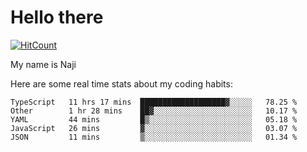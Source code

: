 # Hello there

[![HitCount](http://hits.dwyl.com/na-ji/na-ji.svg)](https://youtu.be/dQw4w9WgXcQ)

My name is Naji

Here are some real time stats about my coding habits:

<!--START_SECTION:waka-->
```text
TypeScript   11 hrs 17 mins  ███████████████████▓░░░░░   78.25 % 
Other        1 hr 28 mins    ██▓░░░░░░░░░░░░░░░░░░░░░░   10.17 % 
YAML         44 mins         █▒░░░░░░░░░░░░░░░░░░░░░░░   05.18 % 
JavaScript   26 mins         ▓░░░░░░░░░░░░░░░░░░░░░░░░   03.07 % 
JSON         11 mins         ▒░░░░░░░░░░░░░░░░░░░░░░░░   01.34 % 
```
<!--END_SECTION:waka-->
